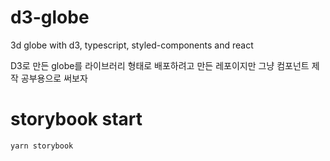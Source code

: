 # d3-globe
3d globe with d3, typescript, styled-components and react

D3로 만든 globe를 라이브러리 형태로 배포하려고 만든 레포이지만 그냥 컴포넌트 제작 공부용으로 써보자

# storybook start

`yarn storybook`